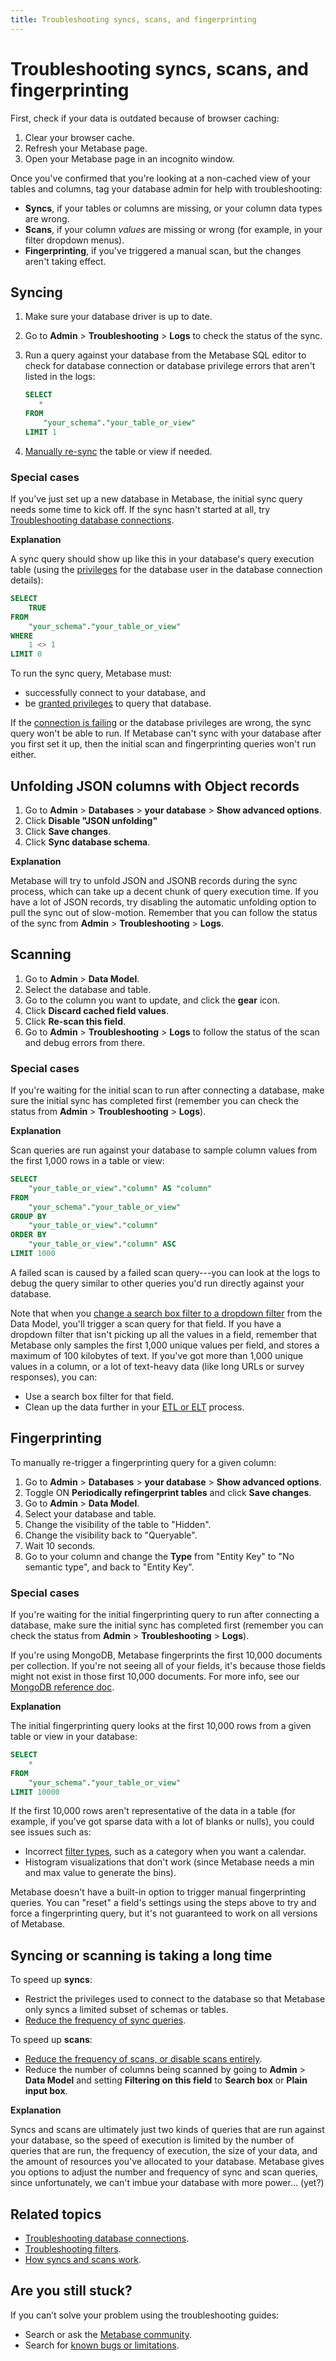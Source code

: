 ```yaml
---
title: Troubleshooting syncs, scans, and fingerprinting
---
```


# Troubleshooting syncs, scans, and fingerprinting

First, check if your data is outdated because of browser caching:

1. Clear your browser cache.
2. Refresh your Metabase page.
3. Open your Metabase page in an incognito window.

Once you've confirmed that you're looking at a non-cached view of your tables and columns, tag your database admin for help with troubleshooting:

- **Syncs**, if your tables or columns are missing, or your column data types are wrong.
- **Scans**, if your column _values_ are missing or wrong (for example, in your filter dropdown menus).
- **Fingerprinting**, if you've triggered a manual scan, but the changes aren't taking effect.

## Syncing

1. Make sure your database driver is up to date.
2. Go to **Admin** > **Troubleshooting** > **Logs** to check the status of the sync.
3. Run a query against your database from the Metabase SQL editor to check for database connection or database privilege errors that aren't listed in the logs:

   ```sql
   SELECT
      *
   FROM
       "your_schema"."your_table_or_view"
   LIMIT 1
   ```
4. [Manually re-sync](../databases/sync-scan.md#manually-syncing-tables-and-columns) the table or view if needed.

### Special cases

If you’ve just set up a new database in Metabase, the initial sync query needs some time to kick off. If the sync hasn't started at all, try [Troubleshooting database connections](./db-connection.md).

**Explanation**

A sync query should show up like this in your database's query execution table (using the [privileges](../databases/users-roles-privileges.md) for the database user in the database connection details):

```sql
SELECT
    TRUE
FROM 
    "your_schema"."your_table_or_view"
WHERE 
    1 <> 1
LIMIT 0
```

To run the sync query, Metabase must:

- successfully connect to your database, and
- be [granted privileges](../databases/users-roles-privileges.md) to query that database. 

If the [connection is failing](./db-connection.md) or the database privileges are wrong, the sync query won't be able to run. If Metabase can't sync with your database after you first set it up, then the initial scan and fingerprinting queries won't run either.

## Unfolding JSON columns with Object records

1. Go to **Admin** > **Databases** > **your database** > **Show advanced options**.
2. Click **Disable "JSON unfolding"**
3. Click **Save changes**.
4. Click **Sync database schema**.

**Explanation**

Metabase will try to unfold JSON and JSONB records during the sync process, which can take up a decent chunk of query execution time. If you have a lot of JSON records, try disabling the automatic unfolding option to pull the sync out of slow-motion. Remember that you can follow the status of the sync from **Admin** > **Troubleshooting** > **Logs**.

## Scanning

1. Go to **Admin** > **Data Model**.
2. Select the database and table.
3. Go to the column you want to update, and click the **gear** icon.
4. Click **Discard cached field values**.
5. Click **Re-scan this field**.
6. Go to **Admin** > **Troubleshooting** > **Logs** to follow the status of the scan and debug errors from there.

### Special cases

If you're waiting for the initial scan to run after connecting a database, make sure the initial sync has completed first (remember you can check the status from **Admin** > **Troubleshooting** > **Logs**).

**Explanation**

Scan queries are run against your database to sample column values from the first 1,000 rows in a table or view:

```sql
SELECT 
    "your_table_or_view"."column" AS "column"
FROM 
    "your_schema"."your_table_or_view"
GROUP BY 
    "your_table_or_view"."column"
ORDER BY 
    "your_table_or_view"."column" ASC
LIMIT 1000
```

A failed scan is caused by a failed scan query---you can look at the logs to debug the query similar to other queries you'd run directly against your database.

Note that when you [change a search box filter to a dropdown filter](../data-modeling/metadata-editing.md#changing-a-search-box-filter-to-a-dropdown-filter) from the Data Model, you'll trigger a scan query for that field. If you have a dropdown filter that isn't picking up all the values in a field, remember that Metabase only samples the first 1,000 unique values per field, and stores a maximum of 100 kilobytes of text. If you've got more than 1,000 unique values in a column, or a lot of text-heavy data (like long URLs or survey responses), you can:

- Use a search box filter for that field.
- Clean up the data further in your [ETL or ELT](https://www.metabase.com/learn/analytics/etl-landscape) process.

## Fingerprinting

To manually re-trigger a fingerprinting query for a given column:

1. Go to **Admin** > **Databases** > **your database** > **Show advanced options**.
2. Toggle ON **Periodically refingerprint tables** and click **Save changes**.
3. Go to **Admin** > **Data Model**.
4. Select your database and table.
5. Change the visibility of the table to "Hidden".
6. Change the visibility back to "Queryable".
7. Wait 10 seconds.
8. Go to your column and change the **Type** from "Entity Key" to "No semantic type", and back to "Entity Key".

### Special cases

If you're waiting for the initial fingerprinting query to run after connecting a database, make sure the initial sync has completed first (remember you can check the status from **Admin** > **Troubleshooting** > **Logs**).

If you're using MongoDB, Metabase fingerprints the first 10,000 documents per collection. If you're not seeing all of your fields, it's because those fields might not exist in those first 10,000 documents. For more info, see our [MongoDB reference doc](../databases/connections/mongodb.md#i-added-fields-to-my-database-but-dont-see-them-in-metabase).

**Explanation**

The initial fingerprinting query looks at the first 10,000 rows from a given table or view in your database:

```sql
SELECT 
    *
FROM 
    "your_schema"."your_table_or_view"
LIMIT 10000
```

If the first 10,000 rows aren't representative of the data in a table (for example, if you've got sparse data with a lot of blanks or nulls), you could see issues such as:

- Incorrect [filter types](../questions/query-builder/introduction.md#filter-types), such as a category when you want a calendar.
- Histogram visualizations that don't work (since Metabase needs a min and max value to generate the bins).

Metabase doesn't have a built-in option to trigger manual fingerprinting queries. You can "reset" a field's settings using the steps above to try and force a fingerprinting query, but it's not guaranteed to work on all versions of Metabase.

## Syncing or scanning is taking a long time

To speed up **syncs**:
   - Restrict the privileges used to connect to the database so that Metabase only syncs a limited subset of schemas or tables.
   - [Reduce the frequency of sync queries](../databases/sync-scan.md#scheduling-database-syncs).

To speed up **scans**:
   - [Reduce the frequency of scans, or disable scans entirely](../databases/sync-scan.md#scheduling-database-scans).
   - Reduce the number of columns being scanned by going to **Admin** > **Data Model** and setting **Filtering on this field** to **Search box** or **Plain input box**.

**Explanation**

Syncs and scans are ultimately just two kinds of queries that are run against your database, so the speed of execution is limited by the number of queries that are run, the frequency of execution, the size of your data, and the amount of resources you've allocated to your database. Metabase gives you options to adjust the number and frequency of sync and scan queries, since unfortunately, we can't imbue your database with more power... (yet?)

## Related topics

- [Troubleshooting database connections](./db-connection.md).
- [Troubleshooting filters](./filters.md).
- [How syncs and scans work](../databases/sync-scan.md#how-database-syncs-work).

## Are you still stuck?

If you can’t solve your problem using the troubleshooting guides:

- Search or ask the [Metabase community](https://discourse.metabase.com/).
- Search for [known bugs or limitations](./known-issues.md).
